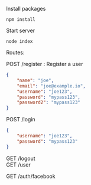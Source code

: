 Install packages

```
npm install
```

Start server

```
node index
```

  
Routes:

POST /register : Register a user <br>
```json
{
	"name": "joe",
	"email": "joe@example.io",
	"username": "joe123",
	"password": "mypass123",
	"password2": "mypass123"
}
```

POST /login <br>
```json
{
	"username": "joe123",
	"password": "mypass123"
}
```

GET /logout <br>
GET /user <br>

GET /auth/facebook
